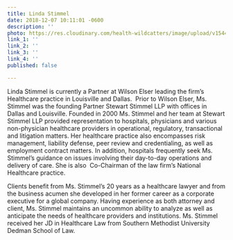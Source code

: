 ```yaml
---
title: Linda Stimmel
date: 2018-12-07 10:11:01 -0600
description: ''
photo: https://res.cloudinary.com/health-wildcatters/image/upload/v1544199075/image.png
link_1: ''
link_2: ''
link_3: ''
link_4: ''
published: false

---
```

Linda Stimmel is currently a Partner at Wilson Elser leading the firm’s Healthcare practice in Louisville and Dallas.  Prior to Wilson Elser, Ms. Stimmel was the founding Partner Stewart Stimmel LLP with offices in Dallas and Louisville. Founded in 2000 Ms. Stimmel and her team at Stewart Stimmel LLP provided representation to hospitals, physicians and various non-physician healthcare providers in operational, regulatory, transactional and litigation matters. Her healthcare practice also encompasses risk management, liability defense, peer review and credentialing, as well as employment contract matters. In addition, hospitals frequently seek Ms. Stimmel’s guidance on issues involving their day-to-day operations and delivery of care. She is also  Co-Chairman of the law firm’s National Healthcare practice.

Clients benefit from Ms. Stimmel’s 20 years as a healthcare lawyer and from the business acumen she developed in her former career as a corporate executive for a global company. Having experience as both attorney and client, Ms. Stimmel maintains an uncommon ability to analyze as well as anticipate the needs of healthcare providers and institutions. Ms. Stimmel received her JD in Healthcare Law from Southern Methodist University Dedman School of Law. 